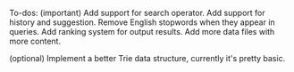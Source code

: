 To-dos:
(important)
Add support for search operator.
Add support for history and suggestion.
Remove English stopwords when they appear in queries.
Add ranking system for output results.
Add more data files with more content.

(optional)
Implement a better Trie data structure, currently it's pretty basic.
